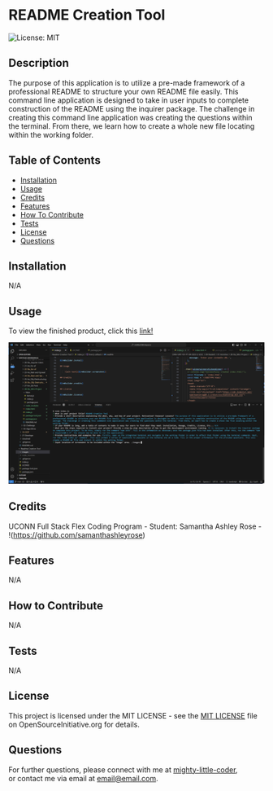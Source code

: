 # README Creation Tool
  ![License: MIT](https://img.shields.io/badge/License-MIT-yellow.svg)
  
  
  ## Description
  
  The purpose of this application is to utilize a pre-made framework of a professional README to structure your own README file easily. This command line application is designed to take in user inputs to complete construction of the README using the inquirer package. The challenge in creating this command line application was creating the questions within the terminal. From there, we learn how to create a whole new file locating within the working folder.
  
  
  ## Table of Contents
  
  - [Installation](#installation)
  - [Usage](#usage)
  - [Credits](#credits)
  - [Features](#features)
  - [How To Contribute](#how-to-contribute)
  - [Tests](#tests)
  - [License](#license)
  - [Questions](#questions)
  
  
  ## Installation
  
  N/A
  
  
  ## Usage
  To view the finished product, click this <a href="https://mighty-little-coder.github.io/Readme-Creation-Tool/">link!</a>
  
  ![Image / Video of completed project goes here.](./images/project-screenshot1.png)
  
  
  ## Credits
  
  UCONN Full Stack Flex Coding Program - Student: Samantha Ashley Rose - !(https://github.com/samanthashleyrose)
  
  
  ## Features
  
  N/A
  
  
  ## How to Contribute
  
  N/A
  
  
  ## Tests
  
  N/A
  
  
  ## License
  
  This project is licensed under the MIT LICENSE - see the <a href="https://opensource.org/licenses/MIT">MIT LICENSE</a> file on OpenSourceInitiative.org for details.
  
  
  ## Questions
  
  For further questions, please connect with me at <a href="mighty-little-coder">mighty-little-coder</a>,<br>
  or contact me via email at <a href="email@email.com">email@email.com</a>.